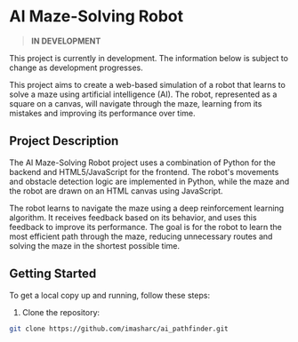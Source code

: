 ﻿# AI Maze-Solving Robot

> **IN DEVELOPMENT**

This project is currently in development. The information below is subject to change as development progresses.

This project aims to create a web-based simulation of a robot that learns to solve a maze using artificial intelligence (AI). The robot, represented as a square on a canvas, will navigate through the maze, learning from its mistakes and improving its performance over time.

## Project Description

The AI Maze-Solving Robot project uses a combination of Python for the backend and HTML5/JavaScript for the frontend. The robot's movements and obstacle detection logic are implemented in Python, while the maze and the robot are drawn on an HTML canvas using JavaScript.

The robot learns to navigate the maze using a deep reinforcement learning algorithm. It receives feedback based on its behavior, and uses this feedback to improve its performance. The goal is for the robot to learn the most efficient path through the maze, reducing unnecessary routes and solving the maze in the shortest possible time.

## Getting Started

To get a local copy up and running, follow these steps:

1. Clone the repository:

```bash
git clone https://github.com/imasharc/ai_pathfinder.git
```
